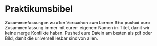 # Praktikumsbibel
Zusammenfassungen zu allen Versuchen zum Lernen
Bitte pushed eure Zusammenfassung immer mit eurem eigenem Namen im Titel, damit wir keine merge Konflikte haben.
Pushed eure Datein am besten als pdf oder Bild, damit die universell lesbar sind von allen.
